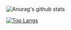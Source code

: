 ![Anurag's github stats](https://github-readme-stats.vercel.app/api?username=paduaalves)

[![Top Langs](https://github-readme-stats.vercel.app/api/top-langs/?username=paduaalves)](https://github.com/paduaalves/github-readme-stats)

<!--
**paduaalves/paduaalves** is a ✨ _special_ ✨ repository because its `README.md` (this file) appears on your GitHub profile.

Here are some ideas to get you started:

- 🔭 I’m currently working on ...
- 🌱 I’m currently learning ...
- 👯 I’m looking to collaborate on ...
- 🤔 I’m looking for help with ...
- 💬 Ask me about ...
- 📫 How to reach me: ...
- 😄 Pronouns: ...
- ⚡ Fun fact: ...
-->
